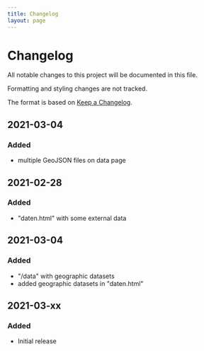 ```yaml
---
title: Changelog
layout: page
---
```


# Changelog

All notable changes to this project will be documented in this file.

Formatting and styling changes are not tracked.

The format is based on [Keep a Changelog](https://keepachangelog.com/en/1.0.0/).

## 2021-03-04
### Added

- multiple GeoJSON files on data page

## 2021-02-28
### Added

- "daten.html" with some external data

## 2021-03-04
### Added

- "/data" with geographic datasets
- added geographic datasets in "daten.html"

## 2021-03-xx
### Added

- Initial release
